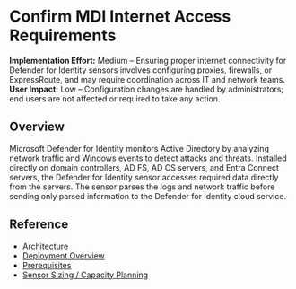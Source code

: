 #  Confirm MDI Internet Access Requirements
**Implementation Effort:** Medium – Ensuring proper internet connectivity for Defender for Identity sensors involves configuring proxies, firewalls, or ExpressRoute, and may require coordination across IT and network teams.  
**User Impact:** Low – Configuration changes are handled by administrators; end users are not affected or required to take any action.  

## Overview
Microsoft Defender for Identity monitors Active Directory by analyzing network traffic and Windows events to detect attacks and threats. Installed directly on domain controllers, AD FS, AD CS servers, and Entra Connect servers, the Defender for Identity sensor accesses required data directly from the servers. The sensor parses the logs and network traffic before sending only parsed information to the Defender for Identity cloud service.

## Reference
* [Architecture](https://learn.microsoft.com/defender-for-identity/architecture)  
* [Deployment Overview](https://learn.microsoft.com/defender-for-identity/deploy/deploy-defender-identity)  
* [Prerequisites](https://learn.microsoft.com/defender-for-identity/deploy/prerequisites)  
* [Sensor Sizing / Capacity Planning](https://learn.microsoft.com/defender-for-identity/deploy/capacity-planning)  

